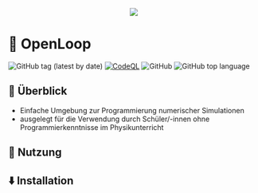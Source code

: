 ﻿

<p align="center">
<img  src="https://user-images.githubusercontent.com/62462701/166122420-1eefe791-e897-4551-8248-574a1a021dda.png">
</p>

# 🧮 OpenLoop


![GitHub tag (latest by date)](https://img.shields.io/github/v/tag/JohannHoepfner/OpenLoop?label=version)
[![CodeQL](https://github.com/JohannHoepfner/OpenLoop/actions/workflows/codeql-analysis.yml/badge.svg)](https://github.com/JohannHoepfner/OpenLoop/actions/workflows/codeql-analysis.yml)
![GitHub](https://img.shields.io/github/license/JohannHoepfner/OpenLoop)
![GitHub top language](https://img.shields.io/github/languages/top/JohannHoepfner/OpenLoop)

## 🌟 Überblick
- Einfache Umgebung zur Programmierung numerischer Simulationen
- ausgelegt für die Verwendung durch Schüler/-innen ohne Programmierkenntnisse im Physikunterricht

## 🚀 Nutzung

## ⬇️ Installation
